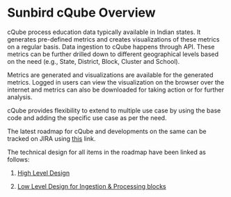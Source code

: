 # Sunbird cQube Overview

cQube process education data typically available in Indian states. It generates pre-defined metrics and creates visualizations of these metrics on a regular basis. Data ingestion to cQube happens through API. These metrics can be further drilled down to different geographical levels based on the need (e.g., State, District, Block, Cluster and School). 

Metrics are generated and visualizations are available for the generated metrics. Logged in users can view the visualization on the browser over the internet and metrics can also be downloaded for taking action or for further analysis.

cQube provides flexibility to extend to multiple use case by using the base code and adding the specific use case as per the need.

The latest roadmap for cQube and developments on the same can be tracked on JIRA using [this](https://project-sunbird.atlassian.net/jira/software/c/projects/CQ/boards/117/roadmap) link. 

The technical design for all items in the roadmap have been linked as follows:

1. [High Level Design](https://project-sunbird.atlassian.net/wiki/spaces/CQUB/pages/3258024044?atlOrigin=eyJpIjoiOWMyMjM3NGQ1M2U0NGY1MGFkZDEyZGY0YjQwMWNiOTAiLCJwIjoiaiJ9)

2. [Low Level Design for Ingestion & Processing blocks]()

